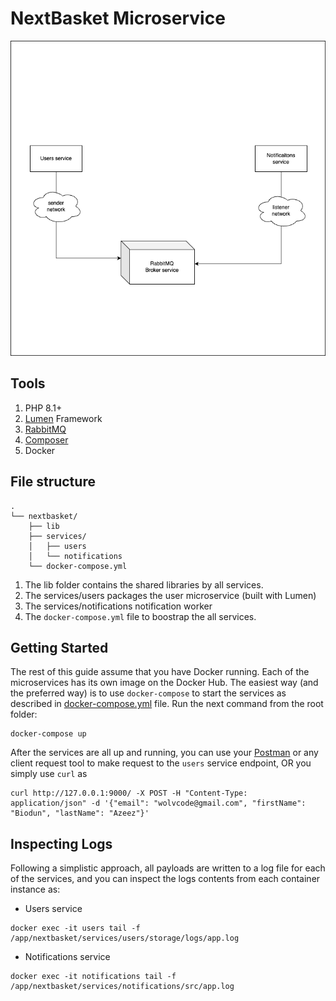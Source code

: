 # NextBasket Microservice

![System Diagram](./system-diagram.png)

## Tools
1. PHP 8.1+
2. [Lumen](https://lumen.laravel.com) Framework
3. [RabbitMQ](https://www.rabbitmq.com/)
4. [Composer](https://getcomposer.org/)
5. Docker

## File structure
```
.
└── nextbasket/
    ├── lib
    ├── services/
    │   ├── users
    │   └── notifications
    └── docker-compose.yml    
```

1. The lib folder contains the shared libraries by all services.
2. The services/users packages the user microservice (built with Lumen)
3. The services/notifications notification worker
4. The `docker-compose.yml` file to boostrap the all services.

## Getting Started
The rest of this guide assume that you have Docker running. Each of the microservices has its own image
on the Docker Hub. The easiest way (and the preferred way) is to use `docker-compose` to start the services as described
in [docker-compose.yml](./docker-compose.yml) file. Run the next command from the root folder:
```shell
docker-compose up
```

After the services are all up and running, you can use your [Postman](https://postman.com) or any client request tool
to make request to the `users` service endpoint, OR you simply use `curl` as
```shell
curl http://127.0.0.1:9000/ -X POST -H "Content-Type: application/json" -d '{"email": "wolvcode@gmail.com", "firstName": "Biodun", "lastName": "Azeez"}'
```

## Inspecting Logs
Following a simplistic approach, all payloads are written to a log file for each of the services, and you can inspect the logs contents from each container instance as:
- Users service
```shell
docker exec -it users tail -f /app/nextbasket/services/users/storage/logs/app.log
```
- Notifications service
```shell
docker exec -it notifications tail -f /app/nextbasket/services/notifications/src/app.log
```

